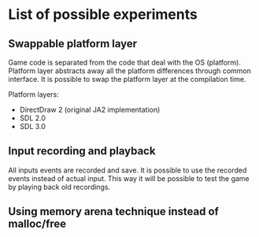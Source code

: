 # List of possible experiments

## Swappable platform layer

Game code is separated from the code that deal with the OS (platform).  Platform
layer abstracts away all the platform differences through common interface.
It is possible to swap the platform layer at the compilation time.

Platform layers:
- DirectDraw 2 (original JA2 implementation)
- SDL 2.0
- SDL 3.0

## Input recording and playback

All inputs events are recorded and save.  It is possible to use the recorded
events instead of actual input.  This way it will be possible to test the game
by playing back old recordings.

## Using memory arena technique instead of malloc/free

